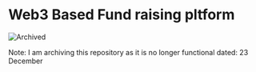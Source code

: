 # Web3 Based Fund raising pltform 
![Archived](https://raw.githubusercontent.com/ProHashim/FYP/master/NotFunctionalAfter30Nov.png)

Note: I am archiving this repository as it is no longer functional dated: 23 December
